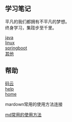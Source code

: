 ## 学习笔记

平凡的我们都拥有不平凡的梦想。<br/>
终身学习，集跬步至千里。

  [java](java/) <br/>
  [linux](linux/) <br/>
  [springboot](springboot/) <br/>
  [其他](computer/) <br/>


## 帮助
  [码云](https://gitee.com/L10052108/doc) <br/>
  [help](help/) <br/>
  [home]() <br/>

mardown常用的使用方法连接

[md常用的使用方法](help/docsify/page.md)<br/>